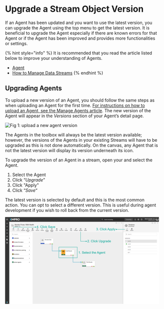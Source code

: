 # Upgrade a Stream Object Version

If an Agent has been updated and you want to use the latest version, you can upgrade the Agent using the top menu to get the latest version. It is beneficial to upgrade the Agent especially if there are known errors for that Agent or if the Agent has been improved and provides more functionalities or settings.

{% hint style="info" %}
It is recommended that you read the article listed below to improve your understanding of Agents.

* [Agent](../../concepts/agent/)
* [How to Manage Data Streams](manage-data-streams.md)
{% endhint %}

## **Upgrading Agents**

To upload a new version of an Agent, you should follow the same steps as when uploading an Agent for the first time. [For instructions on how to upload an Agent, see the Manage Agents article](../agents/manage-agents.md). The new version of the Agent will appear in the _Versions_ section of your Agent’s detail page.

![Fig 1: upload a new agent version](../../.gitbook/assets/Agents\_8.png)

The Agents in the toolbox will always be the latest version available; however, the versions of the Agents in your existing Streams will have to be upgraded as this is not done automatically. On the canvas, any Agent that is not the latest version will display its version underneath its icon.

To upgrade the version of an Agent in a stream, open your and select the Agent.&#x20;

1. Select the Agent
2. Click “_Upgrade_”
3. Click "Apply"
4. Click “_Save_“

The latest version is selected by default and this is the most common action. You can opt to select a different version. This is useful during agent development if you wish to roll back from the current version.

![Fig 2: upgrade the agent version](<../../.gitbook/assets/Upgrade Stream Object Version 2.png>)

